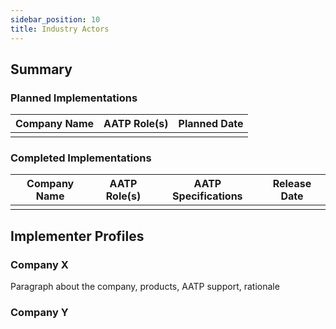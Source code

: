 ```yaml
---
sidebar_position: 10
title: Industry Actors
---
```


## Summary

### Planned Implementations

|Company Name|AATP Role(s)|Planned Date|
|--|--|--|
|  |  |  | 

### Completed Implementations

|Company Name|AATP Role(s)|AATP Specifications|Release Date|
|--|--|--|--|
|  |  |  |  |

## Implementer Profiles

### Company X

Paragraph about the company, products, AATP support, rationale

### Company Y



